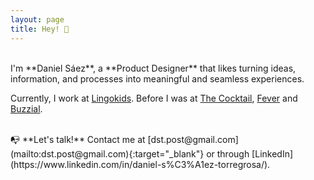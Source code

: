 ```yaml
---
layout: page
title: Hey! 👋
---
```



<br>
I'm **Daniel Sáez**, a **Product Designer** that likes turning ideas, information, and processes into meaningful and seamless experiences.


Currently, I work at [Lingokids](https://lingokids.com/). Before I was at [The Cocktail](https://the-cocktail.com/en), [Fever](https://feverup.com/) and [Buzzial](https://buzzial.com/).


<br>
📭 **Let's talk!** Contact me at [dst.post@gmail.com](mailto:dst.post@gmail.com){:target="_blank"} or through [LinkedIn](https://www.linkedin.com/in/daniel-s%C3%A1ez-torregrosa/).


